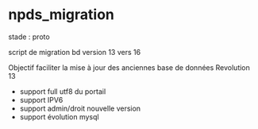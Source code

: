 # npds_migration

stade : proto

script de migration bd version 13 vers 16

Objectif faciliter la mise à jour des anciennes base de données Revolution 13 

- support full utf8 du portail
- support IPV6
- support admin/droit nouvelle version
- support évolution mysql
